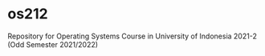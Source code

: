 # os212
Repository for Operating Systems Course in University of Indonesia 2021-2 (Odd Semester 2021/2022)

